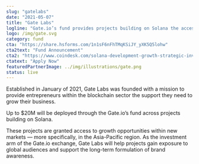 ```yaml
---
slug: "gatelabs"
date: "2021-05-07"
title: "Gate Labs"
logline: "Gate.io’s fund provides projects building on Solana the access to growth opportunities within new markets in the Asia-Pacific region."
logo: /img/gate.svg
category: fund
cta: "https://share.hsforms.com/1n1sF6nFhTMqKSiJY_yXK5Q5lohw"
cta2text: "Fund Announcement"
cta2: "https://www.coindesk.com/solana-development-growth-strategic-investment-funds"
ctatext: "Apply Now"
featuredPartnerImage: ../img/illustrations/gate.png
status: live
---
```


Established in January of 2021, Gate Labs was founded with a mission to provide entrepreneurs within the blockchain sector the support they need to grow their business.

Up to $20M will be deployed through the Gate.io’s fund across projects building on Solana.

These projects are granted access to growth opportunities within new markets — more specifically, in the Asia-Pacific region. As the investment arm of the Gate.io exchange, Gate Labs will help projects gain exposure to global audiences and support the long-term formulation of brand awareness.
